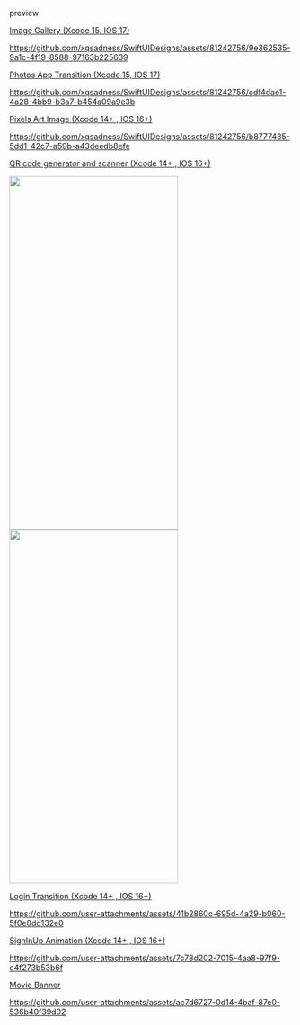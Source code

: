 preview 

<a href="https://github.com/xqsadness/SwiftUIDesigns/tree/main/SwiftUIDesigns/Core/ImageGalleryApp" > Image Gallery (Xcode 15, IOS 17)</a>

https://github.com/xqsadness/SwiftUIDesigns/assets/81242756/9e362535-9a1c-4f19-8588-97163b225639

<a href="https://github.com/xqsadness/SwiftUIDesigns/tree/main/SwiftUIDesigns/Core/PhotosAppTransition" > Photos App Transition (Xcode 15, IOS 17)</a>

https://github.com/xqsadness/SwiftUIDesigns/assets/81242756/cdf4dae1-4a28-4bb9-b3a7-b454a09a9e3b

<a href="https://github.com/xqsadness/SwiftUIDesigns/tree/main/SwiftUIDesigns/Core/PixelArtImage" > Pixels Art Image (Xcode 14+ , IOS 16+)</a>

https://github.com/xqsadness/SwiftUIDesigns/assets/81242756/b8777435-5dd1-42c7-a59b-a43deedb8efe

<a href="https://github.com/xqsadness/SwiftUIDesigns/tree/main/SwiftUIDesigns/Core/QRCode/View" > QR code generator and scanner (Xcode 14+ , IOS 16+)</a>

<p align="left">
  <img src="https://github.com/xqsadness/SwiftUIDesigns/assets/81242756/aa3849ba-a054-4fd1-a8e1-d3cc468af809" width="300" height="630">
  <img src="https://github.com/xqsadness/SwiftUIDesigns/assets/81242756/1334fca8-17de-4055-866a-5784868444cc" width="300" height="630">
</p>

<a href="https://github.com/xqsadness/SwiftUIDesigns/tree/main/SwiftUIDesigns/Core/LoginTransition" > Login Transition (Xcode 14+ , IOS 16+)</a>

https://github.com/user-attachments/assets/41b2860c-695d-4a29-b060-5f0e8dd132e0

<a href="https://github.com/xqsadness/SwiftUIDesigns/tree/main/SwiftUIDesigns/Core/LoginAndSignUpAnimation" > SignInUp Animation (Xcode 14+ , IOS 16+)</a>

https://github.com/user-attachments/assets/7c78d202-7015-4aa8-97f9-c4f273b53b6f

<a href="https://github.com/xqsadness/SwiftUIDesigns/tree/main/SwiftUIDesigns/Core/MovieBanner" > Movie Banner </a>

https://github.com/user-attachments/assets/ac7d6727-0d14-4baf-87e0-536b40f39d02

